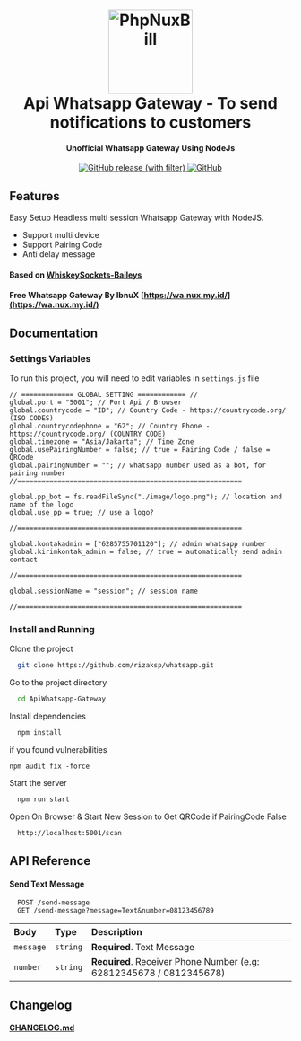 <h1 align="center">
  <img src="https://upload.wikimedia.org/wikipedia/commons/thumb/6/6b/WhatsApp.svg/240px-WhatsApp.svg.png" alt="PhpNuxBill" width="150">
  <br>Api Whatsapp Gateway - To send notifications to customers<br>
</h1>

<h4 align="center">Unofficial Whatsapp Gateway Using NodeJs</h4>

<p align="center">
  <a href="https://github.com/rtaserver/ApiWhatsapp-Gateway/releases">
    <img alt="GitHub release (with filter)" src="https://img.shields.io/github/v/release/rtaserver/ApiWhatsapp-Gateway?label=Latest%20Release&labelColor=CE5A67">
  </a>
  <a href="https://github.com/rtaserver/ApiWhatsapp-Gateway/blob/main/LICENSE">
   <img alt="GitHub" src="https://img.shields.io/github/license/rtaserver/ApiWhatsapp-Gateway">
  </a>
  
</p>

## Features

Easy Setup Headless multi session Whatsapp Gateway with NodeJS.

- Support multi device
- Support Pairing Code
- Anti delay message

<p>

#### Based on [WhiskeySockets-Baileys](https://github.com/WhiskeySockets/Baileys)

#### Free Whatsapp Gateway By IbnuX [https://wa.nux.my.id/](https://wa.nux.my.id/)

<p>

## Documentation

### Settings Variables

To run this project, you will need to edit variables in `settings.js` file

```
// ============= GLOBAL SETTING ============ //
global.port = "5001"; // Port Api / Browser
global.countrycode = "ID"; // Country Code - https://countrycode.org/ (ISO CODES)
global.countrycodephone = "62"; // Country Phone - https://countrycode.org/ (COUNTRY CODE)
global.timezone = "Asia/Jakarta"; // Time Zone
global.usePairingNumber = false; // true = Pairing Code / false = QRCode
global.pairingNumber = ""; // whatsapp number used as a bot, for pairing number
//========================================================

global.pp_bot = fs.readFileSync("./image/logo.png"); // location and name of the logo
global.use_pp = true; // use a logo?

//========================================================

global.kontakadmin = ["6285755701120"]; // admin whatsapp number
global.kirimkontak_admin = false; // true = automatically send admin contact

//========================================================

global.sessionName = "session"; // session name

//========================================================

```

### Install and Running

Clone the project

```bash
  git clone https://github.com/rizaksp/whatsapp.git
```

Go to the project directory

```bash
  cd ApiWhatsapp-Gateway
```

Install dependencies

```bash
  npm install
```
if you found vulnerabilities

```just audit fix
npm audit fix -force
```
Start the server

```bash
  npm run start
```

Open On Browser & Start New Session to Get QRCode if PairingCode False

```bash
  http://localhost:5001/scan
```

## API Reference

#### Send Text Message

```
  POST /send-message
  GET /send-message?message=Text&number=08123456789
```

| Body      | Type     | Description                                                         |
| :-------- | :------- | :------------------------------------------------------------------ |
| `message` | `string` | **Required**. Text Message                                          |
| `number`  | `string` | **Required**. Receiver Phone Number (e.g: 62812345678 / 0812345678) |

## Changelog

#### [CHANGELOG.md](CHANGELOG.md)
